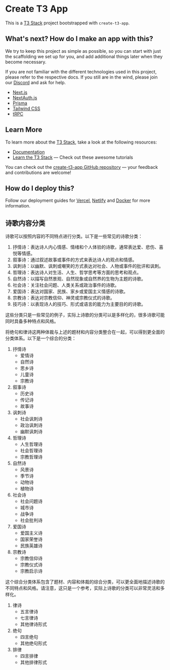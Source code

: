 # Create T3 App

This is a [T3 Stack](https://create.t3.gg/) project bootstrapped with `create-t3-app`.

## What's next? How do I make an app with this?

We try to keep this project as simple as possible, so you can start with just the scaffolding we set up for you, and add additional things later when they become necessary.

If you are not familiar with the different technologies used in this project, please refer to the respective docs. If you still are in the wind, please join our [Discord](https://t3.gg/discord) and ask for help.

- [Next.js](https://nextjs.org)
- [NextAuth.js](https://next-auth.js.org)
- [Prisma](https://prisma.io)
- [Tailwind CSS](https://tailwindcss.com)
- [tRPC](https://trpc.io)

## Learn More

To learn more about the [T3 Stack](https://create.t3.gg/), take a look at the following resources:

- [Documentation](https://create.t3.gg/)
- [Learn the T3 Stack](https://create.t3.gg/en/faq#what-learning-resources-are-currently-available) — Check out these awesome tutorials

You can check out the [create-t3-app GitHub repository](https://github.com/t3-oss/create-t3-app) — your feedback and contributions are welcome!

## How do I deploy this?

Follow our deployment guides for [Vercel](https://create.t3.gg/en/deployment/vercel), [Netlify](https://create.t3.gg/en/deployment/netlify) and [Docker](https://create.t3.gg/en/deployment/docker) for more information.

## 诗歌内容分类

诗歌可以按照内容的不同特点进行分类。以下是一些常见的诗歌分类：

1. 抒情诗：表达诗人内心情感、情绪和个人体验的诗歌，通常表达爱、悲伤、喜悦等情感。
2. 叙事诗：通过叙述故事或事件的方式来表达诗人的观点和情感。
3. 讽刺诗：以幽默、讽刺或嘲笑的方式表达对社会、人物或事件的批评和讽刺。
4. 哲理诗：表达诗人对生活、人生、哲学思考等方面的思考和观点。
5. 自然诗：以描写自然景观、自然现象或自然界的生物为主题的诗歌。
6. 社会诗：关注社会问题、人类关系或政治事件的诗歌。
7. 爱国诗：表达对国家、民族、家乡或爱国主义情感的诗歌。
8. 宗教诗：表达对宗教信仰、神灵或宗教仪式的诗歌。
9. 技巧诗：以表现诗人的技巧、形式或语言的能力为主要目的的诗歌。

这些分类只是一些常见的例子，实际上诗歌的分类可以是多样化的，很多诗歌可能同时具备多种特点和风格。

将绝句和律诗这两种体裁与上述的题材和内容分类整合在一起，可以得到更全面的分类体系。以下是一个综合的分类：

1. 抒情诗
   - 爱情诗
   - 自然诗
   - 思乡诗
   - 儿童诗
   - 宗教诗
2. 叙事诗
   - 历史诗
   - 传记诗
   - 故事诗
3. 讽刺诗
   - 社会讽刺诗
   - 政治讽刺诗
   - 幽默讽刺诗
4. 哲理诗
   - 人生哲理诗
   - 社会哲理诗
   - 宗教哲理诗
5. 自然诗
   - 风景诗
   - 季节诗
   - 动物诗
   - 植物诗
6. 社会诗
   - 社会问题诗
   - 城市诗
   - 战争诗
   - 社会批判诗
7. 爱国诗
   - 爱国主义诗
   - 国家荣誉诗
   - 民族英雄诗
8. 宗教诗
   - 宗教信仰诗
   - 宗教仪式诗
   - 宗教启示诗

这个综合分类体系包含了题材、内容和体裁的综合分类，可以更全面地描述诗歌的不同特点和风格。请注意，这只是一个参考，实际上诗歌的分类可以非常灵活和多样化。

1. 律诗
   - 五言律诗
   - 七言律诗
   - 其他律诗形式
2. 绝句
   - 四言绝句
   - 其他绝句形式
3. 排律
   - 四言排律
   - 其他排律形式

